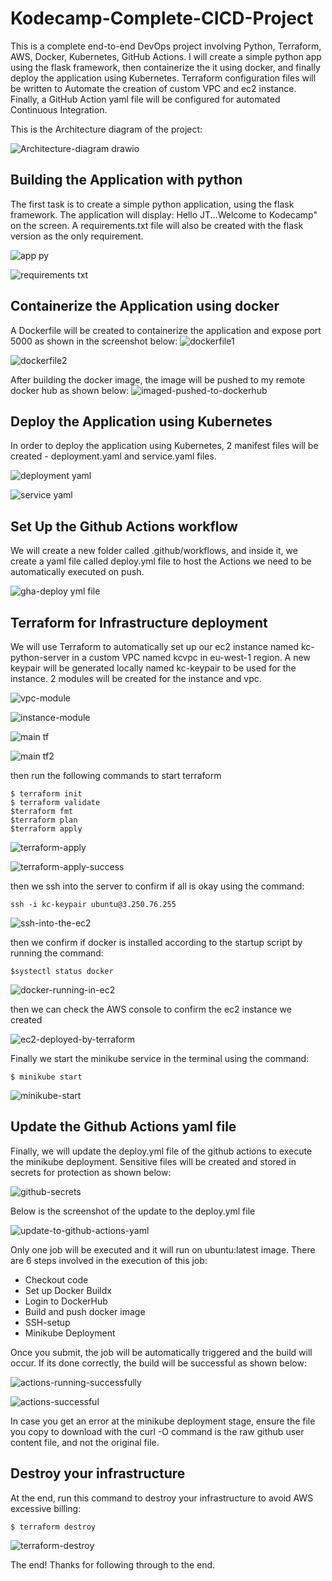 # Kodecamp-Complete-CICD-Project
This is a complete end-to-end DevOps project involving Python, Terraform, AWS, Docker, Kubernetes, GitHub Actions. 
I will create a simple python app using the flask framework, then containerize the it using docker, and finally deploy the application using Kubernetes. Terraform configuration files will be written to Automate the creation of custom VPC and ec2 instance. Finally, a GitHub Action yaml file will be configured for automated Continuous Integration. 

This is the Architecture diagram of the project:

![Architecture-diagram drawio](https://github.com/user-attachments/assets/1e2969c3-83d4-4ab9-bc8e-9011da1d2b8e)


## Building the Application with python 

The first task is to create a simple python application, using the flask framework. The application will display: Hello JT...Welcome to Kodecamp" on the screen. A requirements.txt file will also be created with the flask version as the only requirement.

![app py](https://github.com/user-attachments/assets/9a0090d5-ed4d-471f-86c4-bfa7fea4da2e)

![requirements txt](https://github.com/user-attachments/assets/de446a9f-111a-4567-810b-bcb1a59217c2)

## Containerize the Application using docker
A Dockerfile will be created to containerize the application and expose port 5000 as shown in the screenshot below: 
![dockerfile1](https://github.com/user-attachments/assets/12ca9323-2871-4509-8a5f-44cf49c4f2b0)

![dockerfile2](https://github.com/user-attachments/assets/6d176067-ae03-4e65-9804-2aed6df05a8f)

After building the docker image, the image will be pushed to my remote docker hub as shown below: 
![imaged-pushed-to-dockerhub](https://github.com/user-attachments/assets/46d9a17f-8b6b-428e-a56c-c92380a91f3b)



## Deploy the Application using Kubernetes 
In order to deploy the application using Kubernetes, 2 manifest files will be created - deployment.yaml and service.yaml files.

![deployment yaml](https://github.com/user-attachments/assets/ab8e158a-f411-494f-9a60-1ce0729426a5)

![service yaml](https://github.com/user-attachments/assets/483203ce-edfe-41d8-b7ef-e22676864c49)


## Set Up the Github Actions workflow
We will create a new folder called .github/workflows, and inside it, we create a yaml file called deploy.yml file to host the Actions we need to be automatically executed on push. 

![gha-deploy yml file](https://github.com/user-attachments/assets/54b0691e-40bb-41cf-86da-1e9863d234c5)


## Terraform for Infrastructure deployment 
We will use Terraform to automatically set up our ec2 instance named kc-python-server in a custom VPC named kcvpc in eu-west-1 region. A new keypair will be generated locally named kc-keypair to be used for the instance. 
2 modules will be created for the instance and vpc. 


![vpc-module](https://github.com/user-attachments/assets/24768ba3-474a-4cbc-84cc-a1e029460eeb)


![instance-module](https://github.com/user-attachments/assets/21e36e4e-bdf5-43bc-a1da-47e15f942b3a)


![main tf](https://github.com/user-attachments/assets/a994d35e-b5cc-4ebb-899d-b6dcbc3f60cd)

![main tf2](https://github.com/user-attachments/assets/d7ba0ed9-b1ab-4ba8-ae78-b8a36a4f28f1)

then run the following commands to start terraform 
```
$ terraform init
$ terraform validate
$terraform fmt
$terraform plan
$terraform apply
```

![terraform-apply](https://github.com/user-attachments/assets/547fa021-873d-4aa5-a103-a86c60f3fe9e)


![terraform-apply-success](https://github.com/user-attachments/assets/fec23760-309b-4a40-a0f6-73766640a8c4)

then we ssh into the server to confirm if all is okay using the command: 
```
ssh -i kc-keypair ubuntu@3.250.76.255
```


![ssh-into-the-ec2](https://github.com/user-attachments/assets/14501c8e-4fc9-4a2f-ab43-36492d1d7fde)


then we confirm if docker is installed according to the startup script by running the command: 
```
$systectl status docker
```
![docker-running-in-ec2](https://github.com/user-attachments/assets/84162f99-2726-4e79-b7b0-04d4dbf37f9d)


then we can check the AWS console to confirm the ec2 instance we created 

![ec2-deployed-by-terraform](https://github.com/user-attachments/assets/9916a6eb-0d7f-4b3d-bfb6-c6180f26a00f)

Finally we start the minikube service in the terminal using the command: 
```
$ minikube start
```

![minikube-start](https://github.com/user-attachments/assets/0499192c-7468-4e77-8aea-5e6e883857e8)


## Update the Github Actions yaml file
Finally, we will update the deploy.yml file of the github actions to execute the minikube deployment. Sensitive files will be created and stored in secrets for protection as shown below: 

![github-secrets](https://github.com/user-attachments/assets/c20d88fe-0b49-4032-9de1-42b573b93b25)


Below is the screenshot of the update to the deploy.yml file 

![update-to-github-actions-yaml](https://github.com/user-attachments/assets/f5ee2530-fad3-4aa1-bfa0-4d7c90c2a0ef)

Only one job will be executed and it will run on ubuntu:latest image. 
There are 6 steps involved in the execution of this job: 
 - Checkout code
 - Set up Docker Buildx
 - Login to DockerHub
 - Build and push docker image
 - SSH-setup
 - Minikube Deployment

Once you submit, the job will be automatically triggered and the build will occur. If its done correctly, the build will be successful as shown below: 

![actions-running-successfully](https://github.com/user-attachments/assets/ca676c79-38b2-4da7-8924-6e114ef773e7)

![actions-successful](https://github.com/user-attachments/assets/94eb92d9-7593-4e2e-b4f3-ceabf96a6043)

In case you get an error at the minikube deployment stage, ensure the file you copy to download with the curl -O command is the raw github user content file, and not the original file. 


## Destroy your infrastructure 
At the end, run this command to destroy your infrastructure to avoid AWS excessive billing:

 ```
$ terraform destroy
```

![terraform-destroy](https://github.com/user-attachments/assets/c2c0cd5b-e319-45b5-8f63-2701449824ab)


The end! Thanks for following through to the end.
